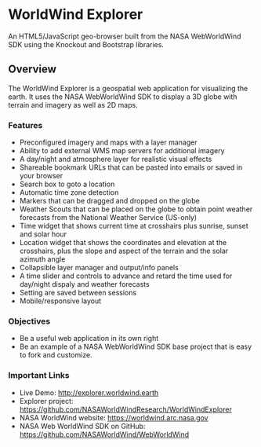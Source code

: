 # WorldWind Explorer
An HTML5/JavaScript geo-browser built from the NASA WebWorldWind SDK using the Knockout and Bootstrap libraries.

## Overview
The WorldWind Explorer is a geospatial web application for visualizing the earth. 
It uses the NASA WebWorldWind SDK to display a 3D globe with terrain and imagery 
as well as 2D maps. 

### Features

- Preconfigured imagery and maps with a layer manager
- Ability to add external WMS map servers for additional imagery
- A day/night and atmosphere layer for realistic visual effects
- Shareable bookmark URLs that can be pasted into emails or saved in your browser
- Search box to goto a location 
- Automatic time zone detection
- Markers that can be dragged and dropped on the globe
- Weather Scouts that can be placed on the globe to obtain point weather forecasts from the National Weather Service (US-only)
- Time widget that shows current time at crosshairs plus sunrise, sunset and solar hour
- Location widget that shows the coordinates and elevation at the crosshairs, plus the slope and aspect of the terrain and the solar azimuth angle
- Collapsible layer manager and output/info panels
- A time slider and controls to advance and retard the time used for day/night dispaly and weather forecasts 
- Setting are saved between sessions
- Mobile/responsive layout

### Objectives
- Be a useful web application in its own right
- Be an example of a NASA WebWorldWind SDK base project that is easy to fork and customize.

### Important Links
- Live Demo: http://explorer.worldwind.earth
- Explorer project: https://github.com/NASAWorldWindResearch/WorldWindExplorer
- NASA WorldWind website: https://worldwind.arc.nasa.gov
- NASA Web WorldWind SDK on GitHub: https://github.com/NASAWorldWind/WebWorldWind

